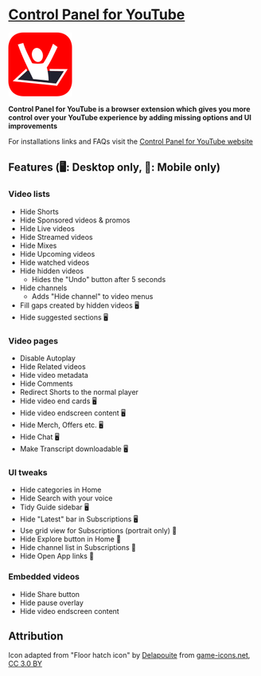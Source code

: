 # [Control Panel for YouTube](https://jbscript.dev/control-panel-for-youtube)

[![](icons/icon128.png)](https://jbscript.dev/control-panel-for-youtube)

**Control Panel for YouTube is a browser extension which gives you more control over your YouTube experience by adding missing options and UI improvements**

For installations links and FAQs visit the [Control Panel for YouTube website](https://jbscript.dev/control-panel-for-youtube)

## Features (🖥️: Desktop only, 📱: Mobile only)

### Video lists

- Hide Shorts
- Hide Sponsored videos & promos
- Hide Live videos
- Hide Streamed videos
- Hide Mixes
- Hide Upcoming videos
- Hide watched videos
- Hide hidden videos
  - Hides the "Undo" button after 5 seconds
- Hide channels
  - Adds "Hide channel" to video menus
- Fill gaps created by hidden videos 🖥️
- Hide suggested sections 🖥️

### Video pages

- Disable Autoplay
- Hide Related videos
- Hide video metadata
- Hide Comments
- Redirect Shorts to the normal player
- Hide video end cards 🖥️
- Hide video endscreen content 🖥️
- Hide Merch, Offers etc. 🖥️
- Hide Chat 🖥️
- Make Transcript downloadable 🖥️

### UI tweaks

- Hide categories in Home
- Hide Search with your voice
- Tidy Guide sidebar 🖥️
- Hide "Latest" bar in Subscriptions 🖥️
- Use grid view for Subscriptions (portrait only) 📱
- Hide Explore button in Home 📱
- Hide channel list in Subscriptions 📱
- Hide Open App links 📱

### Embedded videos

- Hide Share button
- Hide pause overlay
- Hide video endscreen content

## Attribution

Icon adapted from "Floor hatch icon" by [Delapouite](https://delapouite.com/) from [game-icons.net](https://game-icons.net), [CC 3.0 BY](https://creativecommons.org/licenses/by/3.0/)
